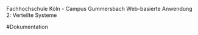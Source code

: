 Fachhochschule Köln - Campus Gummersbach
Web-basierte Anwendung 2: Verteilte Systeme  

#Dokumentation


